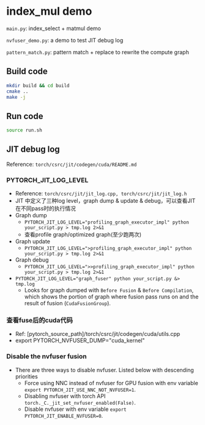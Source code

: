 # index_mul demo

`main.py`: index_select + matmul demo

`nvfuser_demo.py`: a demo to test JIT debug log

`pattern_match.py`: pattern match + replace to rewrite the compute graph

## Build code

``` bash
mkdir build && cd build
cmake ..
make -j
```

## Run code

``` bash
source run.sh
```

## JIT debug log

Reference: `torch/csrc/jit/codegen/cuda/README.md`

### PYTORCH_JIT_LOG_LEVEL
* Reference: `torch/csrc/jit/jit_log.cpp, torch/csrc/jit/jit_log.h`
* JIT 中定义了三种log level，graph dump & update & debug，可以查看JIT在不同pass时的执行情况
* Graph dump
    * `PYTORCH_JIT_LOG_LEVEL="profiling_graph_executor_impl" python your_script.py > tmp.log 2>&1`
    * 查看profile graph/optimized graph(至少跑两次)
* Graph update
    * `PYTORCH_JIT_LOG_LEVEL=">profiling_graph_executor_impl" python your_script.py > tmp.log 2>&1`
* Graph debug
    * `PYTORCH_JIT_LOG_LEVEL=">>profiling_graph_executor_impl" python your_script.py > tmp.log 2>&1`
* `PYTORCH_JIT_LOG_LEVEL="graph_fuser" python your_script.py &> tmp.log`
    * Looks for graph dumped with `Before Fusion` & `Before Compilation`, which shows the portion of graph where fusion pass runs on and the result of fusion (`CudaFusionGroup`).

### 查看fuse后的cuda代码
* Ref: [pytorch_source_path]/torch/csrc/jit/codegen/cuda/utils.cpp
* export  PYTORCH_NVFUSER_DUMP="cuda_kernel"

### Disable the nvfuser fusion
* There are three ways to disable nvfuser. Listed below with descending priorities
    * Force using NNC instead of nvfuser for GPU fusion with env variable `export PYTORCH_JIT_USE_NNC_NOT_NVFUSER=1`.
    * Disabling nvfuser with torch API `torch._C._jit_set_nvfuser_enabled(False)`.
    * Disable nvfuser with env variable `export PYTORCH_JIT_ENABLE_NVFUSER=0`.